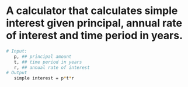# A calculator that calculates simple interest given principal, annual rate of interest and time period in years.


```bash
# Input:
   p, ## principal amount
   t, ## time period in years
   r, ## annual rate of interest
# Output
   simple interest = p*t*r
```
